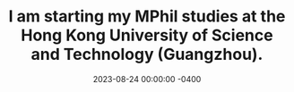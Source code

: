 ---
title: "I am starting my MPhil studies at the Hong Kong University of Science and Technology (Guangzhou)."
date: 2023-08-24 00:00:00 -0400
---